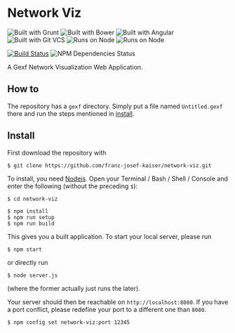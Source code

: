 # Network Viz

![Built with Grunt](https://rawgit.com/pixel-cookers/built-with-badges/grunt/grunt-short-flat.png)
![Built with Bower](https://rawgit.com/pixel-cookers/built-with-badges/grunt/bower-short-flat.png)
![Built with Angular](https://rawgit.com/pixel-cookers/built-with-badges/grunt/angular-short-flat.png)
![Built with Git VCS](https://rawgit.com/pixel-cookers/built-with-badges/grunt/git-short-flat.png)
![Runs on Node](https://rawgit.com/pixel-cookers/built-with-badges/grunt/node-short-flat.png)
![Runs on Node](https://rawgit.com/pixel-cookers/built-with-badges/grunt/node-short-flat.png)

[![Build Status](https://travis-ci.org/franz-josef-kaiser/network-viz.svg?branch=master)](https://travis-ci.org/franz-josef-kaiser/network-viz)
![NPM Dependencies Status](http://img.shields.io/david/franz-josef-kaiser/network-viz.svg)

A Gexf Network Visualization Web Application.

## How to

The repository has a `gexf` directory. Simply put a file named `Untitled.gexf` there and
run the steps mentioned in [install](#install).

## Install

First download the repository with

	$ git clone https://github.com/franz-josef-kaiser/network-viz.git

To install, you need [Nodejs](nodejs.org/). Open your Terminal / Bash / Shell / Console and
enter the following (without the preceding `$`):

	$ cd network-viz

	$ npm install
	$ npm run setup
	$ npm run build

This gives you a built application. To start your local server, please run

	$ npm start

or directly run

	$ node server.js

(where the former actually just runs the later).

Your server should then be reachable on `http://localhost:8080`. If you have a port conflict,
please redefine your port to a different one than `8080`.

	$ npm config set network-viz:port 12345